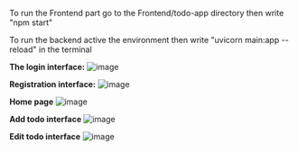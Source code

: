 To run the Frontend part go to the Frontend/todo-app directory then write "npm start"

To run the backend active the environment then write "uvicorn main:app --reload" in the terminal

**The login interface:**
![image](https://github.com/user-attachments/assets/1d693a59-11e2-49f2-9c29-46aa15883e2a)

**Registration interface:**
![image](https://github.com/user-attachments/assets/99905c1f-1ef0-44e8-a502-91c4d556d710)

**Home page**
![image](https://github.com/user-attachments/assets/4b8291f7-c9b1-473f-9284-edb013e71822)

**Add todo interface**
![image](https://github.com/user-attachments/assets/3ce2fdce-771d-4f4f-8ec2-511b52c0ba09)

**Edit todo interface**
![image](https://github.com/user-attachments/assets/102d483a-f733-4942-b0ba-1bb1b814dab2)
